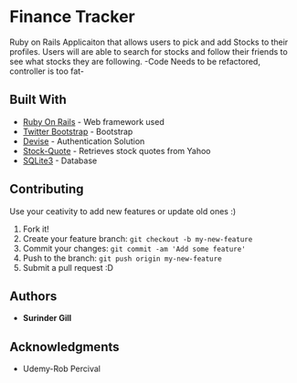 # Finance Tracker

Ruby on Rails Applicaiton that allows users to pick and add Stocks to their profiles. Users will are able to search for stocks and follow their friends to see what stocks they are following.  -Code Needs to be refactored, controller is too fat-

## Built With

* [Ruby On Rails](http://guides.rubyonrails.org/) - Web framework used
* [Twitter Bootstrap](https://github.com/seyhunak/twitter-bootstrap-rails) - Bootstrap 
* [Devise](https://github.com/plataformatec/devise) - Authentication Solution
* [Stock-Quote](https://github.com/tyrauber/stock_quote) - Retrieves stock quotes from Yahoo
* [SQLite3](https://www.sqlite.org/docs.html) - Database

## Contributing 
Use your ceativity to add new features or update old ones :)

1. Fork it!
2. Create your feature branch: `git checkout -b my-new-feature`
3. Commit your changes: `git commit -am 'Add some feature'`
4. Push to the branch: `git push origin my-new-feature`
5. Submit a pull request :D

## Authors

* **Surinder Gill** 

## Acknowledgments

* Udemy-Rob Percival
